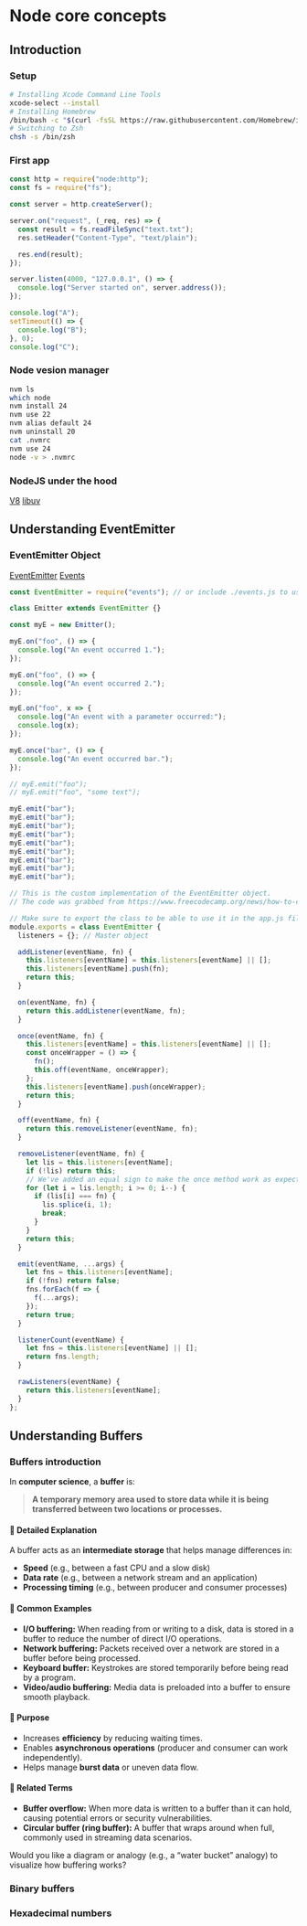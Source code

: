 # Node core concepts

## Introduction

### Setup

```sh
# Installing Xcode Command Line Tools
xcode-select --install
# Installing Homebrew
/bin/bash -c "$(curl -fsSL https://raw.githubusercontent.com/Homebrew/install/HEAD/install.sh)"
# Switching to Zsh
chsh -s /bin/zsh
```

### First app

```js
const http = require("node:http");
const fs = require("fs");

const server = http.createServer();

server.on("request", (_req, res) => {
  const result = fs.readFileSync("text.txt");
  res.setHeader("Content-Type", "text/plain");

  res.end(result);
});

server.listen(4000, "127.0.0.1", () => {
  console.log("Server started on", server.address());
});

console.log("A");
setTimeout(() => {
  console.log("B");
}, 0);
console.log("C");
```

### Node vesion manager

```sh
nvm ls
which node
nvm install 24
nvm use 22
nvm alias default 24
nvm uninstall 20
cat .nvmrc
nvm use 24
node -v > .nvmrc
```

### NodeJS under the hood

[V8](https://v8.dev/)
[libuv](https://libuv.org/)

## Understanding EventEmitter

### EventEmitter Object

[EventEmitter](https://nodejs.org/en/learn/asynchronous-work/the-nodejs-event-emitter)
[Events](https://nodejs.org/api/events.html)

```js
const EventEmitter = require("events"); // or include ./events.js to use the custom implementation

class Emitter extends EventEmitter {}

const myE = new Emitter();

myE.on("foo", () => {
  console.log("An event occurred 1.");
});

myE.on("foo", () => {
  console.log("An event occurred 2.");
});

myE.on("foo", x => {
  console.log("An event with a parameter occurred:");
  console.log(x);
});

myE.once("bar", () => {
  console.log("An event occurred bar.");
});

// myE.emit("foo");
// myE.emit("foo", "some text");

myE.emit("bar");
myE.emit("bar");
myE.emit("bar");
myE.emit("bar");
myE.emit("bar");
myE.emit("bar");
myE.emit("bar");
myE.emit("bar");
myE.emit("bar");
```

```js
// This is the custom implementation of the EventEmitter object.
// The code was grabbed from https://www.freecodecamp.org/news/how-to-code-your-own-event-emitter-in-node-js-a-step-by-step-guide-e13b7e7908e1/

// Make sure to export the class to be able to use it in the app.js file
module.exports = class EventEmitter {
  listeners = {}; // Master object

  addListener(eventName, fn) {
    this.listeners[eventName] = this.listeners[eventName] || [];
    this.listeners[eventName].push(fn);
    return this;
  }

  on(eventName, fn) {
    return this.addListener(eventName, fn);
  }

  once(eventName, fn) {
    this.listeners[eventName] = this.listeners[eventName] || [];
    const onceWrapper = () => {
      fn();
      this.off(eventName, onceWrapper);
    };
    this.listeners[eventName].push(onceWrapper);
    return this;
  }

  off(eventName, fn) {
    return this.removeListener(eventName, fn);
  }

  removeListener(eventName, fn) {
    let lis = this.listeners[eventName];
    if (!lis) return this;
    // We've added an equal sign to make the once method work as expected
    for (let i = lis.length; i >= 0; i--) {
      if (lis[i] === fn) {
        lis.splice(i, 1);
        break;
      }
    }
    return this;
  }

  emit(eventName, ...args) {
    let fns = this.listeners[eventName];
    if (!fns) return false;
    fns.forEach(f => {
      f(...args);
    });
    return true;
  }

  listenerCount(eventName) {
    let fns = this.listeners[eventName] || [];
    return fns.length;
  }

  rawListeners(eventName) {
    return this.listeners[eventName];
  }
};
```

## Understanding Buffers

### Buffers introduction

In **computer science**, a **buffer** is:

> **A temporary memory area used to store data while it is being transferred between two locations or processes.**

#### 🔹 Detailed Explanation

A buffer acts as an **intermediate storage** that helps manage differences in:

* **Speed** (e.g., between a fast CPU and a slow disk)
* **Data rate** (e.g., between a network stream and an application)
* **Processing timing** (e.g., between producer and consumer processes)

#### 🔹 Common Examples

* **I/O buffering:** When reading from or writing to a disk, data is stored in a buffer to reduce the number of direct I/O operations.
* **Network buffering:** Packets received over a network are stored in a buffer before being processed.
* **Keyboard buffer:** Keystrokes are stored temporarily before being read by a program.
* **Video/audio buffering:** Media data is preloaded into a buffer to ensure smooth playback.

#### 🔹 Purpose

* Increases **efficiency** by reducing waiting times.
* Enables **asynchronous operations** (producer and consumer can work independently).
* Helps manage **burst data** or uneven data flow.

#### 🔹 Related Terms

* **Buffer overflow:** When more data is written to a buffer than it can hold, causing potential errors or security vulnerabilities.
* **Circular buffer (ring buffer):** A buffer that wraps around when full, commonly used in streaming data scenarios.

Would you like a diagram or analogy (e.g., a “water bucket” analogy) to visualize how buffering works?

### Binary buffers

### Hexadecimal numbers
